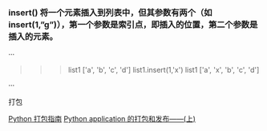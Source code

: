 

### insert() 将一个元素插入到列表中，但其参数有两个（如insert(1,”g”)），第一个参数是索引点，即插入的位置，第二个参数是插入的元素。


···

> > > list1
['a', 'b', 'c', 'd']
> > > list1.insert(1,'x')
> > > list1
['a', 'x', 'b', 'c', 'd']

···



打包

[Python 打包指南](https://www.ibm.com/developerworks/cn/opensource/os-pythonpackaging/index.html)
[Python application 的打包和发布——(上)](http://wsfdl.com/python/2015/09/06/Python%E5%BA%94%E7%94%A8%E7%9A%84%E6%89%93%E5%8C%85%E5%92%8C%E5%8F%91%E5%B8%83%E4%B8%8A.html)